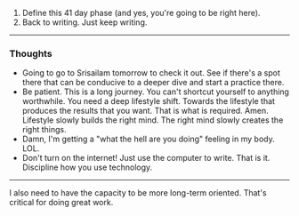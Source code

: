 1. Define this 41 day phase (and yes, you're going to be right here).
2. Back to writing. Just keep writing.

---
### Thoughts
- Going to go to Srisailam tomorrow to check it out. See if there's a spot there that can be conducive to a deeper dive and start a practice there.
- Be patient. This is a long journey. You can't shortcut yourself to anything worthwhile. You need a deep lifestyle shift. Towards the lifestyle that produces the results that you want. That is what is required. Amen. Lifestyle slowly builds the right mind. The right mind slowly creates the right things.
- Damn, I'm getting a "what the hell are you doing" feeling in my body. LOL.
- Don't turn on the internet! Just use the computer to write. That is it. Discipline how you use technology.

---

I also need to have the capacity to be more long-term oriented. That's critical for doing great work.

